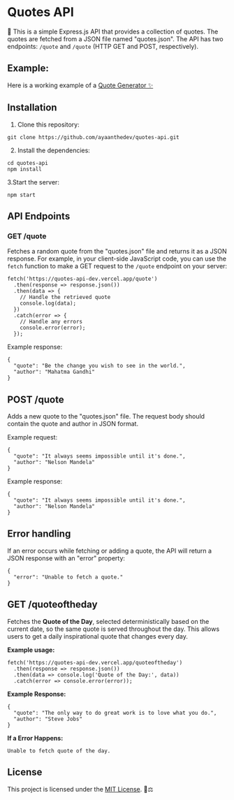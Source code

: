 # Quotes API

📜 This is a simple Express.js API that provides a collection of quotes. The quotes are fetched from a JSON file named "quotes.json". The API has two endpoints: `/quote` and `/quote` (HTTP GET and POST, respectively).

## Example: 
Here is a working example of a <a href="https://300talha.github.io/quote-generator/">Quote Generator ✨<a>

## Installation

1. Clone this repository:
 ```
git clone https://github.com/ayaanthedev/quotes-api.git
```
2. Install the dependencies:
```
cd quotes-api
npm install
```
3.Start the server:
```
npm start
```
## API Endpoints
### GET /quote
Fetches a random quote from the "quotes.json" file and returns it as a JSON response.
For example, in your client-side JavaScript code, you can use the `fetch` function to make a GET request to the `/quote` endpoint on your server:
```
fetch('https://quotes-api-dev.vercel.app/quote')
  .then(response => response.json())
  .then(data => {
    // Handle the retrieved quote
    console.log(data);
  })
  .catch(error => {
    // Handle any errors
    console.error(error);
  });

```

Example response:
```
{
  "quote": "Be the change you wish to see in the world.",
  "author": "Mahatma Gandhi"
}
```
## POST /quote
Adds a new quote to the "quotes.json" file. The request body should contain the quote and author in JSON format.

Example request:
```
{
  "quote": "It always seems impossible until it's done.",
  "author": "Nelson Mandela"
}
```
Example response:
```
{
  "quote": "It always seems impossible until it's done.",
  "author": "Nelson Mandela"
}
```
## Error handling
If an error occurs while fetching or adding a quote, the API will return a JSON response with an "error" property:
```
{
  "error": "Unable to fetch a quote."
}
```
## GET /quoteoftheday
Fetches the **Quote of the Day**, selected deterministically based on the current date, so the same quote is served throughout the day. This allows users to get a daily inspirational quote that changes every day.

**Example usage:**
```
fetch('https://quotes-api-dev.vercel.app/quoteoftheday')
  .then(response => response.json())
  .then(data => console.log('Quote of the Day:', data))
  .catch(error => console.error(error));
```

**Example Response:**
```
{
  "quote": "The only way to do great work is to love what you do.",
  "author": "Steve Jobs"
}
```

**If a Error Happens:**
```
Unable to fetch quote of the day.
```



## License
This project is licensed under the [MIT License](LICENSE). 📄⚖️



